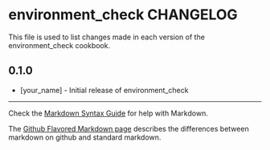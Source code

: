 # environment_check CHANGELOG

This file is used to list changes made in each version of the environment_check cookbook.

## 0.1.0
- [your_name] - Initial release of environment_check

- - -
Check the [Markdown Syntax Guide](http://daringfireball.net/projects/markdown/syntax) for help with Markdown.

The [Github Flavored Markdown page](http://github.github.com/github-flavored-markdown/) describes the differences between markdown on github and standard markdown.
